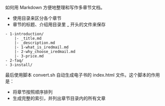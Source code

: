 如何用 Markdown 方便地整理和写作多章节文档。

* 使用目录来区分各个章节
* 章节的标题、介绍用目录里 _ 开头的文件来保存

```
- 1-introduction/
    |- _title.md
    |- _description.md
    |- 1-what_is_iredmail.md
    |- 2-why_choose_iredmail.md
    |- 3-price.md
- 2-faq/
- 3-install/
```

最后使用脚本 convert.sh 自动生成电子书的 index.html 文件。这个脚本的作用是：

* 将章节按照顺序排列
* 生成完整的索引，并列出章节目录内的所有文章
